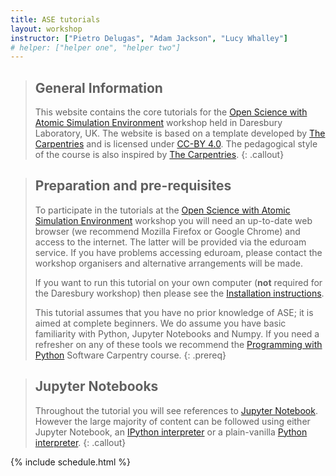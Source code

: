 ```yaml
---
title: ASE tutorials
layout: workshop      
instructor: ["Pietro Delugas", "Adam Jackson", "Lucy Whalley"] 
# helper: ["helper one", "helper two"]     
---
```


> ## General Information
> This website contains the core tutorials for the 
> <a href="{{ site.ase_workshop }}">Open Science with Atomic Simulation Environment</a>
> workshop held in Daresbury Laboratory, UK. The website is based on a template developed by 
> <a href="{{ site.carpentries_site }}">The Carpentries</a> and is licensed under 
> <a href="{{ site.cc_by_human }}">CC-BY 4.0</a>. The pedagogical style of the course is also
> inspired by <a href="{{ site.carpentries_site }}">The Carpentries</a>.
{: .callout}

> ## Preparation and pre-requisites
> To participate in the tutorials at the 
> <a href="{{ site.ase_workshop }}">Open Science with Atomic Simulation Environment</a>
> workshop you will need an up-to-date web browser 
> (we recommend Mozilla Firefox or Google Chrome) and
> access to the internet. 
> The latter will be provided via the eduroam service. 
> If you have problems accessing eduroam, 
> please contact the workshop organisers and alternative
> arrangements will be made.
>
> If you want to run this tutorial on your own computer (**not** required for the Daresbury workshop)
> then please see the [Installation instructions](https://ase-workshop-2023.github.io/tutorial/installation).
> 
> This tutorial assumes that you have no prior knowledge of ASE; it is
> aimed at complete beginners. We do assume you have basic familiarity with
> Python, Jupyter Notebooks and Numpy. If you need a refresher on any of 
> these tools we recommend the 
> <a href="{{ site.swc_python_site }}">Programming with Python</a> 
> Software Carpentry course.
{: .prereq}

> ## Jupyter Notebooks
> Throughout the tutorial you will see references to [Jupyter Notebook](https://jupyter.org/).
> However the large majority of content can be followed using either Jupyter Notebook, 
> an [IPython interpreter](https://ipython.org/) or a plain-vanilla 
> [Python interpreter](https://www.python.org/). 
{: .callout}

{% include schedule.html %}




